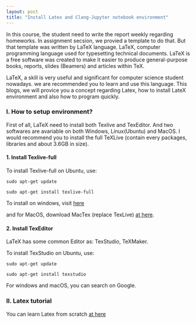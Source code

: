 ```yaml
---
layout: post
title: "Install Latex and Clang-Jupyter notebook environment"
---
```


In this course, the student need to write the report weekly regarding homeworks. In assignment secsion, we provied a template to do that. But that template was written by LaTeX language. LaTeX, computer programming language used for typesetting technical documents. LaTeX is a free software was created to make it easier to produce general-purpose books, reports, slides (Beamers) and articles within TeX.

LaTeX, a skill is very useful and significant for computer science student nowadays. we are recommended you to learn and use this language. This blogs, we will provice you a concept regarding Latex, how to install LateX environment and also how to program quickly.

### I. How to setup environment?
First of all, LaTeX need to install both Texlive and TexEditor. And two softwares are avariable on both Windows, Linux(Ubuntu) and MacOS. I would recommend you to install the full TeXLive (contain every packages, libraries and about 3.6GB in size).

#### 1. Install Texlive-full

To install Texlive-full on Ubuntu, use:
```console
sudo apt-get update

sudo apt-get install texlive-full
```
To install on windows, visit [here](https://www.tug.org/texlive/)

and for MacOS, download MacTex (replace TexLive) [at here](https://tug.org/mactex/downloading.html). 

#### 2. Install TexEditor
LaTeX has some common Editor as: TexStudio, TeXMaker.

To install TexStudio on Ubuntu, use:
```console
sudo apt-get update

sudo apt-get install texstudio
```

For windows and macOS, you can search on Google.

### II. Latex tutorial

You can learn Latex from scratch [at here](https://www.youtube.com/watch?v=SoDv0qhyysQ&list=PL1D4EAB31D3EBC449)